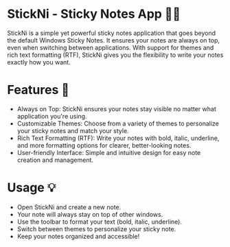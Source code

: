 # StickNi - Sticky Notes App 📝✨
StickNi is a simple yet powerful sticky notes application that goes beyond the default Windows Sticky Notes. It ensures your notes are always on top, even when switching between applications. With support for themes and rich text formatting (RTF), StickNi gives you the flexibility to write your notes exactly how you want.

# Features 🚀
- Always on Top: StickNi ensures your notes stay visible no matter what application you're using.
- Customizable Themes: Choose from a variety of themes to personalize your sticky notes and match your style.
- Rich Text Formatting (RTF): Write your notes with bold, italic, underline, and more formatting options for clearer, better-looking notes.
- User-friendly Interface: Simple and intuitive design for easy note creation and management.

# Usage 💡
- Open StickNi and create a new note.
- Your note will always stay on top of other windows.
- Use the toolbar to format your text (bold, italic, underline).
- Switch between themes to personalize your sticky note.
- Keep your notes organized and accessible!
